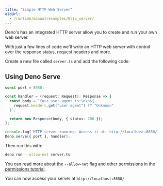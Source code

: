 ```yaml
---
title: "Simple HTTP Web Server"
oldUrl:
  - /runtime/manual/examples/http_server/
---
```


Deno's has an integrated HTTP server allow you to create and run your own web server.

With just a few lines of code we'll write an HTTP web server with control
over the response status, request headers and more.

Create a new file called `server.ts` and add the following code:

## Using Deno Serve

```ts title="server.ts"
const port = 8080;

const handler = (request: Request): Response => {
  const body = `Your user-agent is:\n\n${
    request.headers.get("user-agent") ?? "Unknown"
  }`;

  return new Response(body, { status: 200 });
};

console.log(`HTTP server running. Access it at: http://localhost:8080/`);
Deno.serve({ port }, handler);
```

Then run this with:

```bash
deno run --allow-net server.ts
```

You can read more about the `--allow-net` flag and other permissions in the [permissions tutorial](/tutorials/permissions).

You can now access your server at `http://localhost:8080/`.

